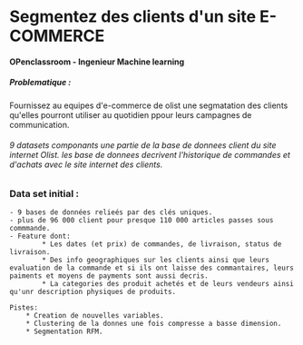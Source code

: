 # Segmentez des clients d'un site E-COMMERCE

#### OPenclassroom - Ingenieur Machine learning

##### Problematique : 
Fournissez au equipes d'e-commerce de olist une segmatation des clients qu'elles pourront utiliser au quotidien ppour leurs campagnes de communication.

###### 9 datasets componants une partie de la base de donnees client du site internet Olist. les base de donnees decrivent l'historique de commandes et d'achats avec le site internet des clients.

### Data set initial :
    - 9 bases de données relieés par des clés uniques.
    - plus de 96 000 client pour presque 110 000 articles passes sous commmande.
    - Feature dont: 
            * Les dates (et prix) de commandes, de livraison, status de livraison.
            * Des info geographiques sur les clients ainsi que leurs evaluation de la commande et si ils ont laisse des commantaires, leurs paiments et moyens de payments sont aussi decris.
            * La categories des produit achetés et de leurs vendeurs ainsi qu'unr description physiques de produits.
    
    Pistes: 
        * Creation de nouvelles variables.
        * Clustering de la donnes une fois compresse a basse dimension.
        * Segmentation RFM.